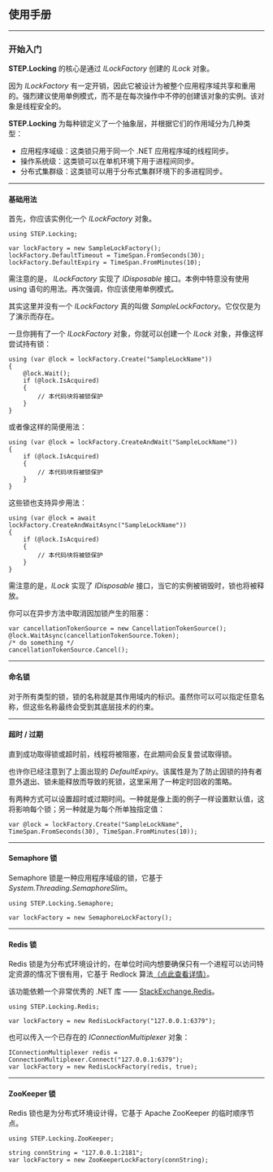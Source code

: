 ## 使用手册

---

### 开始入门

**STEP.Locking** 的核心是通过 *ILockFactory* 创建的 *ILock* 对象。

因为 *ILockFactory* 有一定开销，因此它被设计为被整个应用程序域共享和重用的。强烈建议使用单例模式，而不是在每次操作中不停的创建该对象的实例。该对象是线程安全的。

**STEP.Locking** 为每种锁定义了一个抽象层，并根据它们的作用域分为几种类型：

* 应用程序域级：这类锁只用于同一个 .NET 应用程序域的线程同步。
* 操作系统级：这类锁可以在单机环境下用于进程间同步。
* 分布式集群级：这类锁可以用于分布式集群环境下的多进程同步。

---

#### 基础用法

首先，你应该实例化一个 *ILockFactory* 对象。

``` CSharp
using STEP.Locking;

var lockFactory = new SampleLockFactory();
lockFactory.DefaultTimeout = TimeSpan.FromSeconds(30);
lockFactory.DefaultExpiry = TimeSpan.FromMinutes(10);
```

需注意的是， *ILockFactory* 实现了 *IDisposable* 接口。本例中特意没有使用 using 语句的用法。再次强调，你应该使用单例模式。

其实这里并没有一个 *ILockFactory* 真的叫做 *SampleLockFactory*。它仅仅是为了演示而存在。

一旦你拥有了一个 *ILockFactory* 对象，你就可以创建一个 *ILock* 对象，并像这样尝试持有锁：

``` CSharp
using (var @lock = lockFactory.Create("SampleLockName"))
{
    @lock.Wait();
    if (@lock.IsAcquired)
    {
        // 本代码块将被锁保护
    }
}
```

或者像这样的简便用法：

``` CSharp
using (var @lock = lockFactory.CreateAndWait("SampleLockName"))
{
    if (@lock.IsAcquired)
    {
        // 本代码块将被锁保护
    }
}
```

这些锁也支持异步用法：

``` CSharp
using (var @lock = await lockFactory.CreateAndWaitAsync("SampleLockName"))
{
    if (@lock.IsAcquired)
    {
        // 本代码块将被锁保护
    }
}
```

需注意的是，*ILock* 实现了 *IDisposable* 接口，当它的实例被销毁时，锁也将被释放。

你可以在异步方法中取消因加锁产生的阻塞：

``` CSharp
var cancellationTokenSource = new CancellationTokenSource();
@lock.WaitAsync(cancellationTokenSource.Token);
/* do something */
cancellationTokenSource.Cancel();
```

---

#### 命名锁

对于所有类型的锁，锁的名称就是其作用域内的标识。虽然你可以可以指定任意名称，但这些名称最终会受到其底层技术的约束。

---

#### 超时 / 过期

直到成功取得锁或超时前，线程将被阻塞，在此期间会反复尝试取得锁。

也许你已经注意到了上面出现的 *DefaultExpiry*。该属性是为了防止因锁的持有者意外退出、锁未能释放而导致的死锁，这里采用了一种定时回收的策略。

有两种方式可以设置超时或过期时间。一种就是像上面的例子一样设置默认值，这将影响每个锁；另一种就是为每个所单独指定值：

``` CSharp
var @lock = lockFactory.Create("SampleLockName", TimeSpan.FromSeconds(30), TimeSpan.FromMinutes(10));
```

---

#### Semaphore 锁

Semaphore 锁是一种应用程序域级的锁，它基于 *System.Threading.SemaphoreSlim*。

``` CSharp
using STEP.Locking.Semaphore;

var lockFactory = new SemaphoreLockFactory();
```

---

#### Redis 锁

Redis 锁是为分布式环境设计的，在单位时间内想要确保只有一个进程可以访问特定资源的情况下很有用，它基于 Redlock 算法[（点此查看详情）](http://redis.io/topics/distlock#why-failover-based-implementations-are-not-enough)。

该功能依赖一个非常优秀的 .NET 库 —— [StackExchange.Redis](https://github.com/StackExchange/StackExchange.Redis)。

``` CSharp
using STEP.Locking.Redis;

var lockFactory = new RedisLockFactory("127.0.0.1:6379");
```

也可以传入一个已存在的 *IConnectionMultiplexer* 对象：

``` CSharp
IConnectionMultiplexer redis = ConnectionMultiplexer.Connect("127.0.0.1:6379");
var lockFactory = new RedisLockFactory(redis, true);
```

---

#### ZooKeeper 锁

Redis 锁也是为分布式环境设计得，它基于 Apache ZooKeeper 的临时顺序节点。

``` CSharp
using STEP.Locking.ZooKeeper;

string connString = "127.0.0.1:2181";
var lockFactory = new ZooKeeperLockFactory(connString);
```